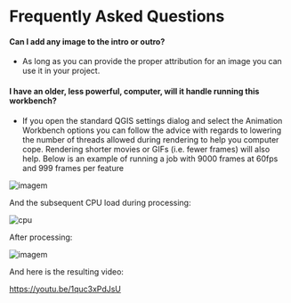 # Frequently Asked Questions

#### Can I add any image to the intro or outro?

- As long as you can provide the proper attribution for an image you can use it in your project.

#### I have an older, less powerful, computer, will it handle running this workbench?

- If you open the standard QGIS settings dialog and select the Animation Workbench options
you can follow the advice with regards to lowering the number of threads allowed during
rendering to help you computer cope. Rendering shorter movies or GIFs (i.e. fewer frames)
will also help. Below is an example of running a job with 9000 frames at 60fps and 999
frames per feature

![imagem](https://user-images.githubusercontent.com/178003/159691009-8a8485f0-2bf0-419f-9dd4-a71c207b9117.png)

And the subsequent CPU load during processing:

![cpu](https://user-images.githubusercontent.com/178003/159691200-18dfea74-ac11-4620-9def-803b9c61c98d.png)

After processing:

![imagem](https://user-images.githubusercontent.com/178003/159691416-7cd5c4bf-ad47-4943-9008-bd04b7bf4ef9.png)

And here is the resulting video:

<https://youtu.be/1quc3xPdJsU>
